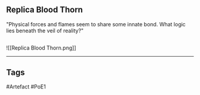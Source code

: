 ## Replica Blood Thorn
"Physical forces and flames seem to share some innate bond.
What logic lies beneath the veil of reality?"
##
![[Replica Blood Thorn.png]]

---
## Tags
#Artefact
#PoE1